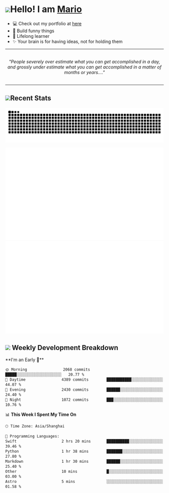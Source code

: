 <h1><a href = "#"><img src="https://media.giphy.com/media/VgCDAzcKvsR6OM0uWg/giphy.gif" width="50"></a><span>Hello! I am <a href="https://github.com/mario1in">Mario</a></span></h1>

- 💻 Check out my portfolio at [here](https://shixiong.name)
- 🔨 Build funny things
- 🚀 Lifelong learner
- ✨ Your brain is for having ideas, not for holding them

<hr/>
<br/>
<div align="center">
<i>"People severely over estimate what you can get accomplished in a day, and grossly under estimate what you can get accomplished in a matter of months or years...." </i>
</div>
<br/>
<hr/>

<h2 align="left">
  <a href="#"><img src="https://emojis.slackmojis.com/emojis/images/1643514389/3643/cool-doge.gif?1643514389" height="30"></a>Recent Stats
</h2>

<picture>
  <source
    media="(prefers-color-scheme: dark)"
    srcset="https://raw.githubusercontent.com/mario1in/mario1in/output/github-contribution-grid-snake-dark.svg"
  />
  <source
    media="(prefers-color-scheme: light)"
    srcset="https://raw.githubusercontent.com/mario1in/mario1in/output/github-contribution-grid-snake.svg"
  />
  <img
    alt="github contribution grid snake animation"
    src="https://raw.githubusercontent.com/mario1in/mario1in/output/github-contribution-grid-snake.svg"
  />
</picture>

![overview](https://raw.githubusercontent.com/mario1in/mario1in/stats-output/generated/overview.svg)
![languages](https://raw.githubusercontent.com/mario1in/mario1in/stats-output/generated/languages.svg)

<h2 align="left">
  <a href="#"><img src="https://emojis.slackmojis.com/emojis/images/1643514062/184/nyancat_big.gif?1643514062" height="30"></a> Weekly Development Breakdown
</h2>
<!--START_SECTION:waka-->
**I'm an Early 🐤** 

```text
🌞 Morning                2068 commits        █████░░░░░░░░░░░░░░░░░░░░   20.77 % 
🌆 Daytime                4389 commits        ███████████░░░░░░░░░░░░░░   44.07 % 
🌃 Evening                2430 commits        ██████░░░░░░░░░░░░░░░░░░░   24.40 % 
🌙 Night                  1072 commits        ███░░░░░░░░░░░░░░░░░░░░░░   10.76 % 
```


📊 **This Week I Spent My Time On** 

```text
🕑︎ Time Zone: Asia/Shanghai

💬 Programming Languages: 
Swift                    2 hrs 20 mins       ██████████░░░░░░░░░░░░░░░   39.46 % 
Python                   1 hr 38 mins        ███████░░░░░░░░░░░░░░░░░░   27.80 % 
Markdown                 1 hr 30 mins        ██████░░░░░░░░░░░░░░░░░░░   25.40 % 
Other                    10 mins             █░░░░░░░░░░░░░░░░░░░░░░░░   03.00 % 
Astro                    5 mins              ░░░░░░░░░░░░░░░░░░░░░░░░░   01.58 % 
```


<!--END_SECTION:waka-->

